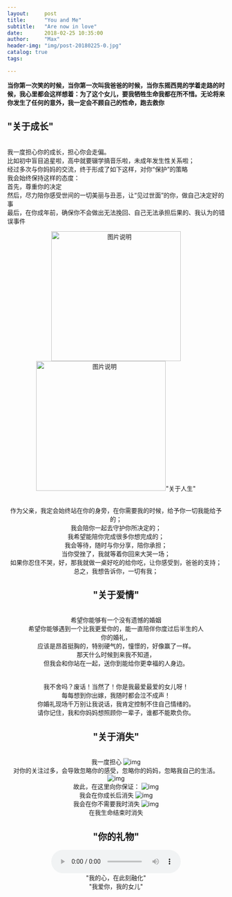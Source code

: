 ```yaml
---
layout:     post
title:      "You and Me"
subtitle:   "Are now in love"
date:       2018-02-25 10:35:00
author:     "Max"
header-img: "img/post-20180225-0.jpg"
catalog: true
tags:

---
```


> 
<b>当你第一次笑的时候，当你第一次叫我爸爸的时候，当你东摇西晃的学着走路的时候，我心里都会这样想着：为了这个女儿，要我牺牲生命我都在所不惜。无论将来你发生了任何的意外，我一定会不顾自己的性命，跑去救你</b>



## "关于成长"  

<br>我一度担心你的成长，担心你会走偏。
<br>比如初中盲目追星啦，高中就要辍学搞音乐啦，未成年发生性关系啦；
<br>经过多次与你妈妈的交流，终于形成了如下这样，对你“保护”的策略
<br>我会始终保持这样的态度：
<br>首先，尊重你的决定
<br>然后，尽力陪你感受世间的一切美丽与丑恶，让“见过世面”的你，做自己决定好的事
<br>最后，在你成年前，确保你不会做出无法挽回、自己无法承担后果的、我认为的错误事件
<div align="center">
<img src="/img/post-20170725-4.JPG" height="300px" alt="图片说明" style="display: inline-block;" ><img src="/img/post-20170725-3.JPG" height="300px" alt="图片说明" style="display: inline-block;>    
</div>


## "关于人生" 

<br>作为父亲，我定会始终站在你的身旁，在你需要我的时候，给予你一切我能给予的；
<br>我会陪你一起去守护你所决定的；
<br>我希望能陪你完成很多你想完成的；
<br>我会等待，随时与你分享，陪你承担；
<br>当你受挫了，我就等着你回来大哭一场；
<br>如果你忍住不哭，好，那我就做一桌好吃的给你吃，让你感受到，爸爸的支持；
<br>总之，我想告诉你，一切有我；


## "关于爱情" 
<br>希望你能够有一个没有遗憾的婚姻
<br>希望你能够遇到一个比我更爱你的，能一直陪伴你度过后半生的人
<br>你的婚礼，
<br>应该是昂首挺胸的，特别硬气的，憧憬的，好像赢了一样。
<br>那天什么时候到来我不知道，
<br>但我会和你站在一起，送你到能给你更幸福的人身边。
<br>
<br>
<br>我不舍吗？废话！当然了！你是我最爱最爱的女儿呀！
<br>每每想到你出嫁，我随时都会泣不成声！
<br>你婚礼现场千万别让我说话，我肯定控制不住自己情绪的。
<br>请你记住，我和你妈妈想照顾你一辈子，谁都不能欺负你。


## "关于消失" 
<br>我一度担心
![img](/img/post-20180225-1.jpg)
<br>对你的关注过多，会导致忽略你的感受，忽略你的妈妈，忽略我自己的生活。
![img](/img/post-20180225-2.jpg)
<br>故此，在这里向你保证：
![img](/img/post-20180225-3.jpg)
<br>我会在你成长后消失
![img](/img/post-20180225-4.jpg)
<br>我会在你不需要我时消失
![img](/img/post-20180225-5.jpg)
<br>在我生命结束时消失

## "你的礼物" 

<audio src="{{ site.url }}{{ site.baseurl }}/img/baba.mp3" preload controls></audio>
<br>"我的心，在此刻融化" 
<br>"我爱你，我的女儿"




